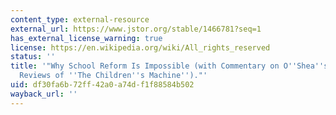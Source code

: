 ```yaml
---
content_type: external-resource
external_url: https://www.jstor.org/stable/1466781?seq=1
has_external_license_warning: true
license: https://en.wikipedia.org/wiki/All_rights_reserved
status: ''
title: '"Why School Reform Is Impossible (with Commentary on O''Shea''s and Koschmann''s
  Reviews of ''The Children''s Machine'')."'
uid: df30fa6b-72ff-42a0-a74d-f1f88584b502
wayback_url: ''
---
```

